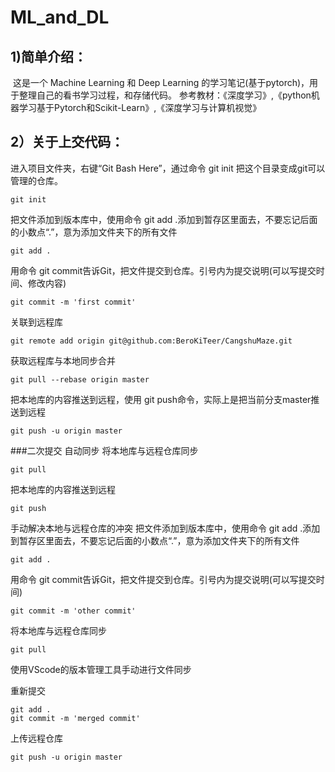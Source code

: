 # ML_and_DL

## 1)简单介绍：

​	这是一个 Machine Learning 和 Deep Learning 的学习笔记(基于pytorch)，用于整理自己的看书学习过程，和存储代码。
参考教材：《深度学习》,《python机器学习基于Pytorch和Scikit-Learn》,《深度学习与计算机视觉》

## 2）关于上交代码：

进入项目文件夹，右键“Git Bash Here”，通过命令 git init 把这个目录变成git可以管理的仓库。
    
    git init
把文件添加到版本库中，使用命令 git add .添加到暂存区里面去，不要忘记后面的小数点“.”，意为添加文件夹下的所有文件
    
    git add .
 用命令 git commit告诉Git，把文件提交到仓库。引号内为提交说明(可以写提交时间、修改内容)
    
    git commit -m 'first commit'  
关联到远程库
    
    git remote add origin git@github.com:BeroKiTeer/CangshuMaze.git
获取远程库与本地同步合并
    
    git pull --rebase origin master
把本地库的内容推送到远程，使用 git push命令，实际上是把当前分支master推送到远程
    
    git push -u origin master
###二次提交
自动同步
将本地库与远程仓库同步
    
    git pull
把本地库的内容推送到远程
    
    git push
手动解决本地与远程仓库的冲突
把文件添加到版本库中，使用命令 git add .添加到暂存区里面去，不要忘记后面的小数点“.”，意为添加文件夹下的所有文件
    
    git add .
用命令 git commit告诉Git，把文件提交到仓库。引号内为提交说明(可以写提交时间)
    
    git commit -m 'other commit'  
将本地库与远程仓库同步
    
    git pull
使用VScode的版本管理工具手动进行文件同步
    
重新提交
    
    git add .
    git commit -m 'merged commit'  
上传远程仓库

    git push -u origin master
